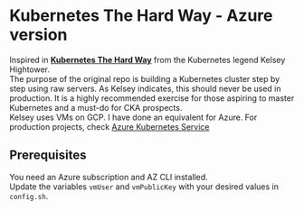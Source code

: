 # Kubernetes The Hard Way - Azure version

Inspired in [**Kubernetes The Hard Way**](https://github.com/kelseyhightower/kubernetes-the-hard-way) from the Kubernetes legend Kelsey Hightower.<br/>
The purpose of the original repo is building a Kubernetes cluster step by step using raw servers. As Kelsey indicates, this should never be used in production. It is a highly recommended exercise for those aspiring to master Kubernetes and a must-do for CKA prospects. <br/>
Kelsey uses VMs on GCP. I have done an equivalent for Azure. For production projects, check [Azure Kubernetes Service](https://azure.microsoft.com/en-us/services/kubernetes-service/)

## Prerequisites
You need an Azure subscription and AZ CLI installed.<br/>
Update the variables ```vmUser``` and ```vmPublicKey``` with your desired values in ```config.sh```.
